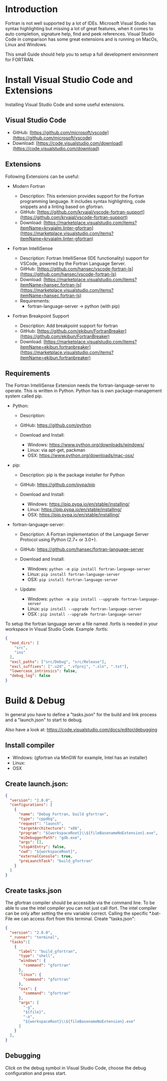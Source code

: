 # Introduction

Fortran is not well supported by a lot of IDEs. Microsoft Visual Studio has syntax highlighting but missing a lot of great features, when it comes to auto completion, signature help, find and peek references.
Visual Studio Code in comparison has some great extensions and is running on MacOs, Linux and Windows.

This small Guide should help you to setup a full development environment for FORTRAN.

# Install Visual Studio Code and Extensions

Installing Visual Studio Code and some useful extensions.

## Visual Studio Code

* GitHub: [https://github.com/microsoft/vscode](https://github.com/microsoft/vscode)
* Download: [https://code.visualstudio.com/download](https://code.visualstudio.com/download)

## Extensions

Following Extensions can be useful:

* Modern Fortran

  * Description: This extension provides support for the Fortran programming language. It includes syntax highlighting, code snippets and a linting based on gfortran.
  * GitHub: [https://github.com/krvajal/vscode-fortran-support](https://github.com/krvajal/vscode-fortran-support)
  * Download: [https://marketplace.visualstudio.com/items?itemName=krvajalm.linter-gfortran](https://marketplace.visualstudio.com/items?itemName=krvajalm.linter-gfortran)

* Fortran IntelliSense

  * Description: Fortran IntelliSense (IDE functionality) support for VSCode, powered by the Fortran Language Server.
  * GitHub: [https://github.com/hansec/vscode-fortran-ls](https://github.com/hansec/vscode-fortran-ls)
  * Download: [https://marketplace.visualstudio.com/items?itemName=hansec.fortran-ls](https://marketplace.visualstudio.com/items?itemName=hansec.fortran-ls)
  * Requirements:
    * fortran-language-server -> python (with pip)

* Fortran Breakpoint Support

    * Description: Add breakpoint support for fortran
    * GitHub: [https://github.com/ekibun/FortranBreaker](https://github.com/ekibun/FortranBreaker)
    * Download: [https://marketplace.visualstudio.com/items?itemName=ekibun.fortranbreaker](https://marketplace.visualstudio.com/items?itemName=ekibun.fortranbreaker)

## Requirements

The Fortran IntelliSense Extension needs the fortran-language-server to operate.
This is written in Python. Python has is own package-management system called pip.

* Python:

  * Description:
  * GitHub: https://github.com/python
  * Download and Install:

    * Windows: https://www.python.org/downloads/windows/
    * Linux: via apt-get, packman
    * OSX: https://www.python.org/downloads/mac-osx/
* pip:

  * Description: pip is the package installer for Python
  * GitHub: https://github.com/pypa/pip
  * Download and Install:

    * Windows: https://pip.pypa.io/en/stable/installing/
    * Linux: https://pip.pypa.io/en/stable/installing/
    * OSX: https://pip.pypa.io/en/stable/installing/

* fortran-language-server:

  * Description: A Fortran implementation of the Language Server Protocol using Python (2.7+ or 3.0+).
  * GitHub: https://github.com/hansec/fortran-language-server
  * Download and Install:

    * Windows: ```python -m pip install fortran-language-server```
    * Linux: ```pip install fortran-language-server```
    * OSX: ```pip install fortran-language-server```
  * Update:

    * Windows: ```python -m pip install --upgrade fortran-language-server```
    * Linux: ```pip install --upgrade fortran-language-server```
    * OSX : ```pip install --upgrade fortran-language-server```

To setup the fortran language server a file named .fortls is needed in your workspace in Visual Studio Code. Example .fortls:

```JSON
{
  "mod_dirs": [
    "src",
    "ins"
  ],
  "excl_paths": ["src/Debug", "src/Release"],
  "excl_suffixes": [".u2d", ".vfproj", ".sln", ".txt"],
  "lowercase_intrinsics": false,
  "debug_log": false
}
```

# Build & Debug

In general you have to define a "tasks.json" for the build and link process and a "launch.json" to start to debug.

Also have a look at: https://code.visualstudio.com/docs/editor/debugging

## Install compiler

  * Windows: (gfortran via MinGW for example, Intel has an installer)
  * Linux:
  * OSX

## Create launch.json:

```JSON
{
  "version": "2.0.0",
  "configurations": [
    {
      "name": "Debug Fortran, build gfortran",
      "type": "cppdbg",
      "request": "launch",
      "targetArchitecture": "x86",
      "program": "${workspaceRoot}\\${fileBasenameNoExtension}.exe",
      "miDebuggerPath": "gdb.exe",
      "args": [],
      "stopAtEntry": false,
      "cwd": "${workspaceRoot}",
      "externalConsole": true,
      "preLaunchTask": "build_gfortran"
    }
  ]
}
```

## Create tasks.json

The gfortran compiler should be accessible via the command line.
To be able to use the intel compiler you can not just call ifort.
The intel compiler can be only after setting the env variable correct.
Calling the specific *.bat-File we can access ifort from this terminal.
Create "tasks.json":

```JSON
{
  "version": "2.0.0",
  "_runner": "terminal",
  "tasks":[
    {
      "label": "build_gfortran",
      "type": "shell",
      "windows": {
        "command": "gfortran"
      },
      "linux": {
        "command": "gfortran"
      },
      "osx": {
        "command": "gfortran"
      },
      "args": [
        "-g",
        "${file}",
        "-o",
        "${workspaceRoot}\\${fileBasenameNoExtension}.exe"
      ]
    }
  ],
}
```

## Debugging

Click on the debug symbol in Visual Studio Code, choose the debug configuration and press start.
